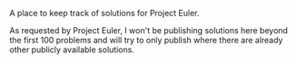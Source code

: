 A place to keep track of solutions for Project Euler. 

As requested by Project Euler, I won't be publishing solutions here beyond the first 100 problems and will try to only publish where there are already other publicly available solutions.